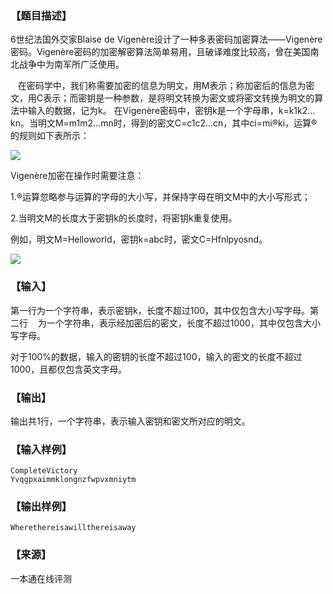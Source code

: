 ### 【题目描述】

6世纪法国外交家Blaise de Vigenère设计了一种多表密码加密算法——Vigenère密码。Vigenère密码的加密解密算法简单易用，且破译难度比较高，曾在美国南北战争中为南军所广泛使用。

   在密码学中，我们称需要加密的信息为明文，用M表示；称加密后的信息为密文，用C表示；而密钥是一种参数，是将明文转换为密文或将密文转换为明文的算法中输入的数据，记为k。 在Vigenère密码中，密钥k是一个字母串，k=k1k2…kn。当明文M=m1m2…mn时，得到的密文C=c1c2…cn，其中ci=mi®ki，运算®的规则如下表所示：

![](pic/1402a.gif)

Vigenère加密在操作时需要注意：

1.®运算忽略参与运算的字母的大小写，并保持字母在明文M中的大小写形式；

2.当明文M的长度大于密钥k的长度时，将密钥k重复使用。

例如，明文M=Helloworld，密钥k=abc时，密文C=Hfnlpyosnd。

![](pic/1402b.gif)

### 【输入】

第一行为一个字符串，表示密钥k，长度不超过100，其中仅包含大小写字母。第二行    为一个字符串，表示经加密后的密文，长度不超过1000，其中仅包含大小写字母。

对于100%的数据，输入的密钥的长度不超过100，输入的密文的长度不超过1000，且都仅包含英文字母。

### 【输出】

输出共1行，一个字符串，表示输入密钥和密文所对应的明文。

### 【输入样例】

```
CompleteVictory
Yvqgpxaimmklongnzfwpvxmniytm
```

### 【输出样例】

```
Wherethereisawillthereisaway
```


 ### 【来源】

 一本通在线评测 